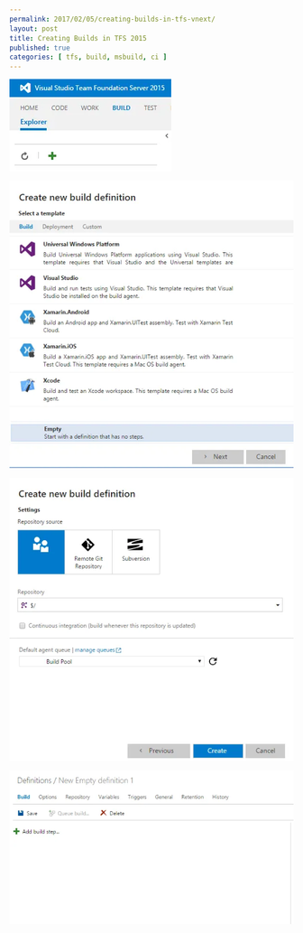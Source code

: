 ```yaml
---
permalink: 2017/02/05/creating-builds-in-tfs-vnext/
layout: post
title: Creating Builds in TFS 2015
published: true
categories: [ tfs, build, msbuild, ci ]
---
```


![build](/img/posts/creating-builds-in-tfs-vnext/new-build-definition.webp)

![build](/img/posts/creating-builds-in-tfs-vnext/create-empty-build-definition.webp)

![build](/img/posts/creating-builds-in-tfs-vnext/using-repository.webp)

![build](/img/posts/creating-builds-in-tfs-vnext/empty-definition.webp)
